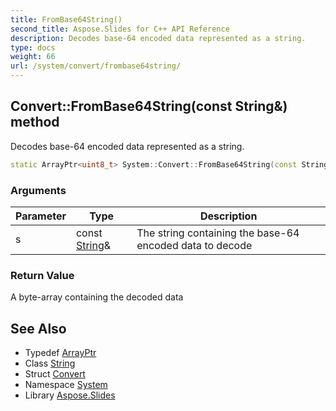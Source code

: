 ```yaml
---
title: FromBase64String()
second_title: Aspose.Slides for C++ API Reference
description: Decodes base-64 encoded data represented as a string.
type: docs
weight: 66
url: /system/convert/frombase64string/
---
```

## Convert::FromBase64String(const String\&) method


Decodes base-64 encoded data represented as a string.

```cpp
static ArrayPtr<uint8_t> System::Convert::FromBase64String(const String &s)
```


### Arguments

| Parameter | Type | Description |
| --- | --- | --- |
| s | const [String](../../string/)\& | The string containing the base-64 encoded data to decode |

### Return Value

A byte-array containing the decoded data

## See Also

* Typedef [ArrayPtr](../../arrayptr/)
* Class [String](../../string/)
* Struct [Convert](../)
* Namespace [System](../../)
* Library [Aspose.Slides](../../../)